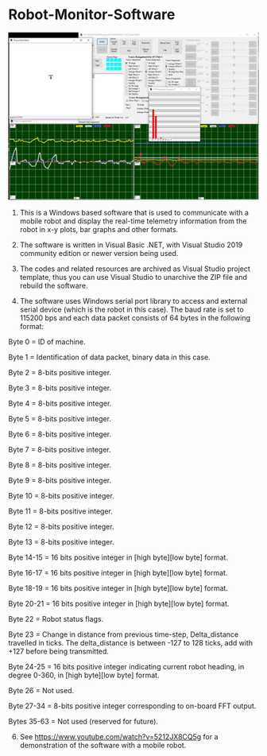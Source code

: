 # Robot-Monitor-Software
![This is an image](/RobotMonitor_April2022.jpg)
1. This is a Windows based software that is used to communicate with a mobile robot and display the real-time telemetry information from the robot in x-y plots, bar graphs and other formats. 

2. The software is written in Visual Basic .NET, with Visual Studio 2019 community edition or newer version being used.

3. The codes and related resources are archived as Visual Studio project template, thus you can use Visual Studio to unarchive the ZIP file and rebuild the software.

4. The software uses Windows serial port library to access and external serial device (which is the robot in this case). The baud rate is set to 115200 bps and each data packet consists of 64 bytes in the following format:

Byte 0 = ID of machine.

Byte 1 = Identification of data packet, binary data in this case.

Byte 2 = 8-bits positive integer.

Byte 3 = 8-bits positive integer.

Byte 4 = 8-bits positive integer.

Byte 5 = 8-bits positive integer.

Byte 6 = 8-bits positive integer.

Byte 7 = 8-bits positive integer.

Byte 8 = 8-bits positive integer.

Byte 9 = 8-bits positive integer.

Byte 10 = 8-bits positive integer.

Byte 11 = 8-bits positive integer.

Byte 12 = 8-bits positive integer.

Byte 13 = 8-bits positive integer.

Byte 14-15 = 16 bits positive integer in [high byte][low byte] format.

Byte 16-17 = 16 bits positive integer in [high byte][low byte] format.

Byte 18-19 = 16 bits positive integer in [high byte][low byte] format.

Byte 20-21 = 16 bits positive integer in [high byte][low byte] format.

Byte 22 = Robot status flags.

Byte 23 = Change in distance from previous time-step, Delta_distance travelled in ticks. 
The delta_distance is between -127 to 128 ticks, add with +127 before being transmitted.

Byte 24-25 = 16 bits positive integer indicating current robot heading, in degree 0-360, 
in [high byte][low byte] format.

Byte 26 = Not used.

Byte 27-34 = 8-bits positive integer corresponding to on-board FFT output.

Bytes 35-63 = Not used (reserved for future).

6. See https://www.youtube.com/watch?v=5212JX8CQ5g for a demonstration of the software with a mobile robot.


